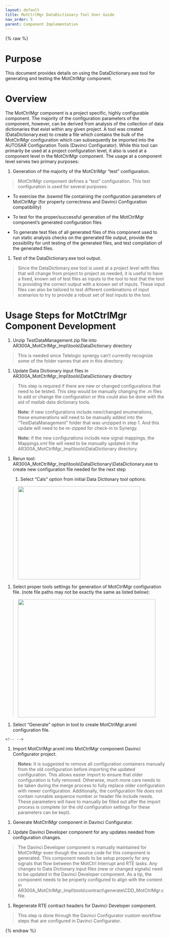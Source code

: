 ```yaml
---
layout: default
title: MotCtrlMgr DataDictionary Tool User Guide
nav_order: 5
parent: Component Implementation
---
```

{% raw %}
# Purpose

This document provides details on using the DataDictionary.exe tool for
generating and testing the MotCtrlMgr component.

# Overview

The MotCtrlMgr component is a project specific, highly configurable
component. The majority of the configuration parameters of the
component, however, can be derived from analysis of the collection of
data dictionaries that exist within any given project. A tool was
created (DataDictionary.exe) to create a file which contains the bulk of
the MotCtrlMgr configuration which can subsequently be imported into the
AUTOSAR Configuration Tools (Davinci Configurator). While this tool can
primarily be used at a project configuration level, it also is used at a
component level in the MotCtrlMgr component. The usage at a component
level serves two primary purposes:

1.  Generation of the majority of the MotCtrlMgr “test” configuration.

> MotCtrlMgr component defines a “test” configuration. This test
> configuration is used for several purposes:

-   To exercise the .bswmd file containing the configuration parameters
    of MotCtrlMgr (for property correctness and Davinci Configuration
    compatibility)

-   To test for the proper/successful generation of the MotCtrlMgr
    component’s generated configuration files

-   To generate test files of all generated files of this component used
    to run static analysis checks on the generated file output, provide
    the possibility for unit testing of the generated files, and test
    compilation of the generated files.

1.  Test of the DataDictionary.exe tool output.

> Since the DataDictionary.exe tool is used at a project level with
> files that will change from project to project as needed, it is useful
> to have a fixed, known set of test files as inputs to the tool to test
> that the tool is providing the correct output with a known set of
> inputs. These input files can also be tailored to test different
> combinations of input scenarios to try to provide a robust set of test
> inputs to the tool.

# Usage Steps for MotCtrlMgr Component Development

1.  Unzip TestDataManagement.zip file into
    AR300A_MotCtrlMgr_Impl\tools\DataDictionary directory

> This is needed since Telelogic synergy can’t currently recognize some
> of the folder names that are in this directory.

1.  Update Data Dictionary input files in
    AR300A_MotCtrlMgr_Impl\tools\DataDictionary directory

> This step is required if there are new or changed configurations that
> need to be tested. This step would be manually changing the .m files
> to add or change the configuration or this could also be done with the
> aid of matlab data dictionary tools.
>
> **Note:** if new configurations include new/changed enumerations,
> these enumerations will need to be manually added into the
> “TestDataManagement” folder that was unzipped in step 1. And this
> update will need to be re-zipped for check-in to Synergy.
>
> **Note:** if the new configurations include new signal mappings, the
> Mappings.xml file will need to be manually updated in the
> AR300A_MotCtrlMgr_Impl\tools\DataDictionary directory.

1.  Rerun tool:
    AR300A_MotCtrlMgr_Impl\tools\DataDictionary\DataDictionary.exe to
    create new configuration file needed for the next step

    1.  Select “Cals” option from initial Data Dictionary tool options:

> <img
> src="ElectricPowerSteering_RH850_GM_T1XX_website/docs/AR300A_MotCtrlMgr_Impl/tools/DataDictionary/mediax/media/image1.png"
> style="width:4.01667in;height:3.05833in" />

1.  Select proper tools settings for generation of MotCtrlMgr
    configuration file. (note file paths may not be exactly the same as
    listed below):

> <img
> src="ElectricPowerSteering_RH850_GM_T1XX_website/docs/AR300A_MotCtrlMgr_Impl/tools/DataDictionary/mediax/media/image2.png"
> style="width:4.51667in;height:3.89167in" />

1.  Select “Generate” option in tool to create MotCtrlMgr.arxml
    configuration file.

```{=html}
<!-- -->
```
1.  Import MotCtrlMgr.arxml into MotCtrlMgr component Davinci
    Configurator project.

> **Notes:** It is suggested to remove all configuration containers
> manually from the old configuration before importing the updated
> configuration. This allows easier import to ensure that older
> configuration is fully removed. Otherwise, much more care needs to be
> taken during the merge process to fully replace older configuration
> with newer configuration. Additionally, the configuration file does
> not contain runnable sequence number or header file include needs.
> These parameters will have to manually be filled out after the import
> process is complete (or the old configuration settings for these
> parameters can be kept).

1.  Generate MotCtrlMgr component in Davinci Configurator.

2.  Update Davinci Developer component for any updates needed from
    configuration changes.

> The Davinci Developer component is manually maintained for MotCtrlMgr
> even though the source code for this component is generated. This
> component needs to be setup properly for any signals that flow between
> the MotCtrl Interrupt and RTE tasks. Any changes to Data Dictionary
> input files (new or changed signals) need to be updated in the Davinci
> Developer component. As a tip, the component needs to be properly
> configured to align with the content in
> AR300A_MotCtrlMgr_Impl\tools\contract\generate\CDD_MotCtrlMgr.c file.

1.  Regenerate RTE contract headers for Davinci Developer component.

> This step is done through the Davinci Configurator custom workflow
> steps that are configured in Davinci Configurator.

{% endraw %}